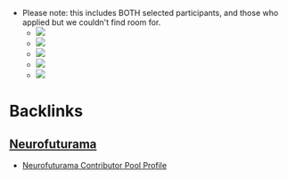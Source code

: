 - Please note: this includes BOTH selected participants, and those who applied but we couldn't find room for.
    - ![](https://firebasestorage.googleapis.com/v0/b/firescript-577a2.appspot.com/o/imgs%2Fapp%2FArtOfGig%2FKa3UIhr8Lh.png?alt=media&token=bce7a281-d04f-4bd7-a5d6-c3622ea7b3dc)
    - ![](https://firebasestorage.googleapis.com/v0/b/firescript-577a2.appspot.com/o/imgs%2Fapp%2FArtOfGig%2F9fefeYlrbJ.png?alt=media&token=31fa701a-d9ad-4b40-abb1-2e4c4543ced0)
    - ![](https://firebasestorage.googleapis.com/v0/b/firescript-577a2.appspot.com/o/imgs%2Fapp%2FArtOfGig%2FIihzvcRZE8.png?alt=media&token=f729c62d-6a2c-40c4-ab3f-30349ee0dda1)
    - ![](https://firebasestorage.googleapis.com/v0/b/firescript-577a2.appspot.com/o/imgs%2Fapp%2FArtOfGig%2FmT7V61Hd2e.png?alt=media&token=2fa888ca-0a31-48e9-8c6e-cda533a289a5)
    - ![](https://firebasestorage.googleapis.com/v0/b/firescript-577a2.appspot.com/o/imgs%2Fapp%2FArtOfGig%2FNDa6vWMq0D.png?alt=media&token=7a94b24f-020e-41dd-9eee-02ccd39a6303)

# Backlinks
## [Neurofuturama](<Neurofuturama.md>)
- [Neurofuturama Contributor Pool Profile](<Neurofuturama Contributor Pool Profile.md>)


